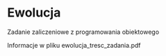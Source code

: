 # Ewolucja
Zadanie zaliczeniowe z programowania obiektowego  
  
Informacje w pliku ewolucja_tresc_zadania.pdf
